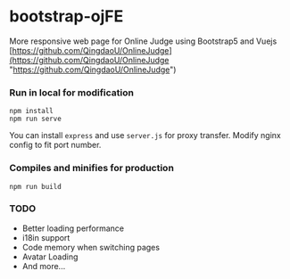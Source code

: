 # bootstrap-ojFE

More responsive web page for Online Judge using Bootstrap5 and Vuejs
[https://github.com/QingdaoU/OnlineJudge](https://github.com/QingdaoU/OnlineJudge "https://github.com/QingdaoU/OnlineJudge")

### Run in local for modification
```
npm install
npm run serve
```
You can install `express` and use `server.js` for proxy transfer.
Modify nginx config to fit port number.

### Compiles and minifies for production
```
npm run build
```

### TODO
- Better loading performance
- i18in support
- Code memory when switching pages
- Avatar Loading
- And more...
